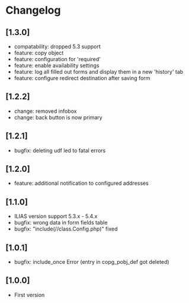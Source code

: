 # Changelog

## [1.3.0]
- compatability: dropped 5.3 support
- feature: copy object
- feature: configuration for 'required'
- feature: enable availability settings
- feature: log all filled out forms and display them in a new 'history' tab
- feature: configure redirect destination after saving form

## [1.2.2]
- change: removed infobox
- change: back button is now primary

## [1.2.1]
- bugfix: deleting udf led to fatal errors

## [1.2.0]
- feature: additional notification to configured addresses

## [1.1.0]
- ILIAS version support 5.3.x - 5.4.x
- bugfix: wrong data in form fields table
- bugfix: "include(//class.Config.php)" fixed

## [1.0.1]
- bugfix: include_once Error (entry in copg_pobj_def got deleted)

## [1.0.0]
- First version
